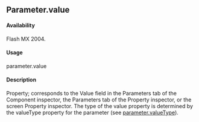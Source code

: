## Parameter.value

#### Availability

Flash MX 2004.

#### Usage

parameter.value

#### Description

Property; corresponds to the Value field in the Parameters tab of the Component inspector, the Parameters tab of the Property inspector, or the screen Property inspector. The type of the value property is determined by the valueType property for the parameter (see [parameter.valueType](../Parameter_object/paramete6.md)).

<span id="parameter.valueType" class="anchor"></span>


